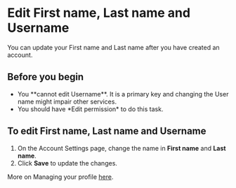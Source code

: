 # Edit First name, Last name and Username

You can update your First name and Last name after you have created an account.

## Before you begin

<ul><li>You **cannot edit Username**. It is a primary key and changing the User name might impair other services.</li><li>You should have *Edit permission* to do this task.</li></ul>

## To edit First name, Last name and Username

1. On the Account Settings page, change the name in **First name** and **Last name**.
2. Click **Save** to update the changes.

More on Managing your profile [here](Account-Settings.md).
